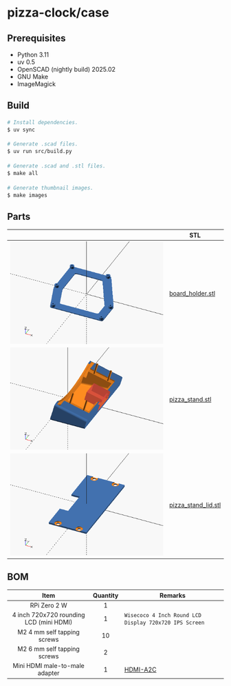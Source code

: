 # pizza-clock/case

## Prerequisites

- Python 3.11
- uv 0.5
- OpenSCAD (nightly build) 2025.02
- GNU Make
- ImageMagick

## Build

```sh
# Install dependencies.
$ uv sync

# Generate .scad files.
$ uv run src/build.py

# Generate .scad and .stl files.
$ make all

# Generate thumbnail images.
$ make images
```

## Parts

|                                         | STL                                          |
| --------------------------------------- | -------------------------------------------- |
| ![](./images/board_holder_thumb.png)    | [board_holder.stl](./board_holder.stl)       |
| ![](./images/pizza_stand_thumb.png)     | [pizza_stand.stl](./pizza_stand.stl)         |
| ![](./images/pizza_stand_lid_thumb.png) | [pizza_stand_lid.stl](./pizza_stand_lid.stl) |

## BOM

|                  Item                   | Quantity | Remarks                                                |
| :-------------------------------------: | :------: | ------------------------------------------------------ |
|              RPi Zero 2 W               |    1     |                                                        |
| 4 inch 720x720 rounding LCD (mini HDMI) |    1     | `Wisecoco 4 Inch Round LCD Display 720x720 IPS Screen` |
|       M2 4 mm self tapping screws       |    10    |                                                        |
|       M2 6 mm self tapping screws       |    2     |                                                        |
|     Mini HDMI male-to-male adapter      |    1     | [HDMI-A2C](https://github.com/likeablob/HDMI-A2C)      |
